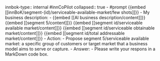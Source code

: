 innbok-type:: internal
#innCoPilot
collapsed:: true
	- #prompt {{embed [[innBoK/segment-(id)/serviceable-available-market/few shots]]}}
		- My business description:
		- {{embed [[AI business description/content]]}} {{embed [[segment 5/content]]}} {{embed [[segment id/serviceable available market/content]]}} {{embed [[segment id/serviceable obtainable market/content]]}} {{embed [[segment id/total addressable market/content]]}}
		- Action:
		- Propose segment 5/serviceable available market: a specific group of customers or target market that a business model aims to serve or capture.
		- Answer:
		- Please write your respons in a MarkDown code box.




